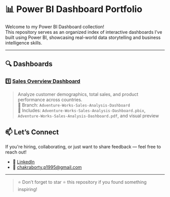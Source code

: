 # 📊 Power BI Dashboard Portfolio

Welcome to my Power BI Dashboard collection!  
This repository serves as an organized index of interactive dashboards I’ve built using Power BI, showcasing real-world data storytelling and business intelligence skills.

---

## 🔍 Dashboards

### 1️⃣ [Sales Overview Dashboard]([https://github.com/yourusername/PowerBI-Dashboards/tree/Adventure-Works-Sales-Analysis-Dashboard](https://github.com/PriyajitC/PowerBI-Dashboards/tree/Adventure-Works-Sales-Analysis-Dashboard))
> Analyze customer demographics, total sales, and product performance across countries.  
> 📁 Branch: `Adventure-Works-Sales-Analysis-Dashboard`  
> 📄 Includes: `Adventure-Works-Sales-Analysis-Dashboard.pbix`, `Adventure-Works-Sales-Analysis-Dashboard.pdf`, and visual preview


## 📫 Let’s Connect

If you're hiring, collaborating, or just want to share feedback — feel free to reach out!

- 🔗 [LinkedIn](https://www.linkedin.com/in/priyajit-chakraborty-16ppc2003/)
- 📧 chakraborty.p1995@gmail.com

---

> ⭐ Don’t forget to star ⭐ this repository if you found something inspiring!
